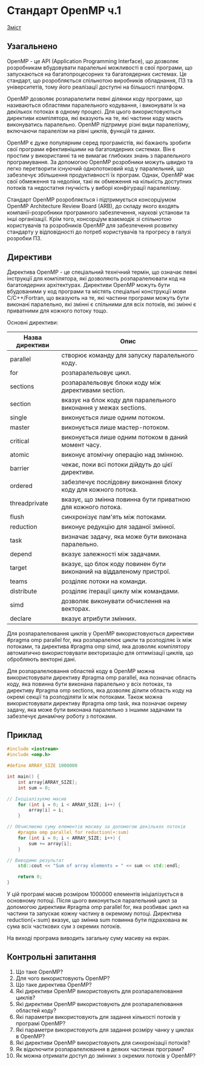 # Стандарт OpenMP ч.1

[Зміст](../README.md)

## Узагальнено

OpenMP - це API (Application Programming Interface), що дозволяє розробникам вбудовувати паралельні можливості в свої програми, що запускаються на багатопроцесорних та багатоядерних системах. Це стандарт, що розробляється спільнотою виробників обладнання, ПЗ та університетів, тому його реалізації доступні на більшості платформ.

OpenMP дозволяє розпаралелити певні ділянки коду програми, що називаються областями паралельного кодування, і виконувати їх на декількох потоках в одному процесі. Для цього використовуються директиви компілятора, які вказують на те, які частини коду мають виконуватись паралельно. OpenMP підтримує різні види паралелізму, включаючи паралелізм на рівні циклів, функцій та даних.

OpenMP є дуже популярним серед програмістів, які бажають зробити свої програми ефективнішими на багатоядерних системах. Він є простим у використанні та не вимагає глибоких знань з паралельного програмування. За допомогою OpenMP розробники можуть швидко та легко перетворити існуючий однопотоковий код у паралельний, що забезпечує збільшення продуктивності їх програм. Однак, OpenMP має свої обмеження та недоліки, такі як обмеження на кількість доступних потоків та недостатня гнучкість у виборі конфігурації паралелізму.

Стандарт OpenMP розробляється і підтримується консорціумом OpenMP Architecture Review Board (ARB), до складу якого входять компанії-розробники програмного забезпечення, наукові установи та інші організації. Крім того, консорціум взаємодіє зі спільнотою користувачів та розробників OpenMP для забезпечення розвитку стандарту у відповідності до потреб користувачів та прогресу в галузі розробки ПЗ.

## Директиви

Директива OpenMP - це спеціальний технічний термін, що означає певні інструкції для компілятора, які дозволяють розпаралелювати код на багатоядерних архітектурах. Директиви OpenMP можуть бути вбудованими у код програми та містять спеціальні конструкції мови C/C++/Fortran, що вказують на те, які частини програми можуть бути виконані паралельно, які змінні є спільними для всіх потоків, які змінні є приватними для кожного потоку тощо.

Основні директиви:

| Назва директиви | Опис |
| --- | --- |
| parallel | створює команду для запуску паралельного коду. |
| for | розпаралельовує цикл. |
| sections | розпаралельовує блоки коду між директивами section. |
| section | вказує на блок коду для паралельного виконання у межах sections. |
| single | виконується лише одним потоком. |
| master | виконується лише мастер-потоком. |
| critical | виконується лише одним потоком в даний момент часу. |
| atomic | виконує атомічну операцію над змінною. |
| barrier | чекає, поки всі потоки дійдуть до цієї директиви. |
| ordered | забезпечує послідовну виконання блоку коду для кожного потока. |
| threadprivate | вказує, що змінна повинна бути приватною для кожного потока. |
| flush | синхронізує пам'ять між потоками. |
| reduction | виконує редукцію для заданої змінної. |
| task | визначає задачу, яка може бути виконана паралельно. |
| depend | вказує залежності між задачами. |
| target | вказує, що блок коду повинен бути виконаний на віддаленому пристрої. |
| teams | розділяє потоки на команди. |
| distribute | розділяє ітерації циклу між командами. |
| simd | дозволяє виконувати обчислення на векторах. |
| declare | вказує атрибути змінних. |



Для розпаралелювання циклів у OpenMP використовуються директиви #pragma omp parallel for, яка розпаралелює цикли та розподіляє їх між потоками, та директива #pragma omp simd, яка дозволяє компілятору автоматично використовувати векторизацію для оптимізації циклів, що обробляють векторні дані.

Для розпаралелювання областей коду в OpenMP можна використовувати директиву #pragma omp parallel, яка позначає область коду, яка повинна бути виконана паралельно у всіх потоках, та директиву #pragma omp sections, яка дозволяє ділити область коду на окремі секції та розподіляти їх між потоками. Також можна використовувати директиву #pragma omp task, яка позначає окрему задачу, яка може бути виконана паралельно з іншими задачами та забезпечує динамічну роботу з потоками.


## Приклад
```cpp
#include <iostream>
#include <omp.h>

#define ARRAY_SIZE 1000000

int main() {
    int array[ARRAY_SIZE];
    int sum = 0;

// Ініціалізуємо масив
    for (int i = 0; i < ARRAY_SIZE; i++) {
        array[i] = i;
    }

// Обчислюємо суму елементів масиву за допомогою декількох потоків
    #pragma omp parallel for reduction(+:sum)
    for (int i = 0; i < ARRAY_SIZE; i++) {
        sum += array[i];
    }

// Виводимо результат
    std::cout << "Sum of array elements = " << sum << std::endl;

    return 0;
}
```
У цій програмі масив розміром 1000000 елементів ініціалізується в основному потоці. Після цього виконується паралельний цикл за допомогою директиви #pragma omp parallel for, яка розбиває цикл на частини та запускає кожну частину в окремому потоці. Директива reduction(+:sum) вказує, що змінна sum повинна бути підрахована як сума всіх часткових сум з окремих потоків.

На виході програма виводить загальну суму масиву на екран.

## Контрольні запитання

1.  Що таке OpenMP?
2.  Для чого використовують OpenMP?
3.  Що таке директива OpenMP?
4.  Які директиви OpenMP використовують для розпаралелювання циклів?
5.  Які директиви OpenMP використовують для розпаралелювання областей коду?
6.  Які параметри використовують для задання кількості потоків у програмі OpenMP?
7.  Які параметри використовують для задання розміру чанку у циклах в OpenMP?
8.  Які директиви OpenMP використовують для синхронізації потоків?
9.  Як відключити розпаралелювання в деяких частинах програми?
10.  Як можна отримати доступ до змінних з окремих потоків у OpenMP?
